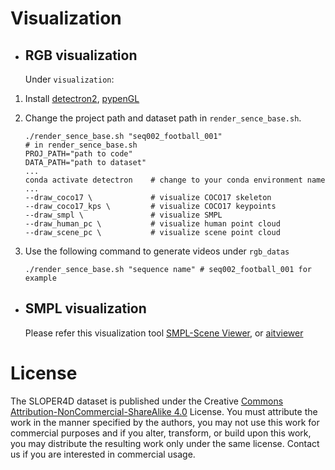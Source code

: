 #  Visualization

- ## **RGB visualization**

    Under `visualization`: 

1.  Install [detectron2](https://github.com/facebookresearch/detectron2.git), [pypenGL](https://github.com/mcfletch/pyopengl.git)

2.  Change the project path and dataset path in `render_sence_base.sh`.

    ```shell
    ./render_sence_base.sh "seq002_football_001"
    # in render_sence_base.sh
    PROJ_PATH="path to code"
    DATA_PATH="path to dataset"
    ...
    conda activate detectron    # change to your conda environment name
    ...
    --draw_coco17 \				# visualize COCO17 skeleton
    --draw_coco17_kps \		    # visualize COCO17 keypoints
    --draw_smpl \				# visualize SMPL
    --draw_human_pc \			# visualize human point cloud
    --draw_scene_pc \			# visualize scene point cloud
    ```

3. Use the following command to generate videos under `rgb_datas`

    ```shell
    ./render_sence_base.sh "sequence name" # seq002_football_001 for example
    ```





- ## **SMPL visualization**
   Please refer this visualization tool [SMPL-Scene Viewer](https://github.com/climbingdaily/SMPL-Scene-Viewer),
   or [aitviewer](https://github.com/climbingdaily/aitviewer)


# License
The SLOPER4D dataset is published under the Creative [Commons Attribution-NonCommercial-ShareAlike 4.0](https://creativecommons.org/licenses/by-nc-sa/4.0/) License. You must attribute the work in the manner specified by the authors, you may not use this work for commercial purposes and if you alter, transform, or build upon this work, you may distribute the resulting work only under the same license. Contact us if you are interested in commercial usage.

